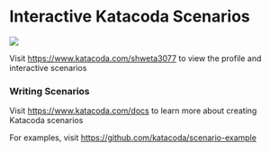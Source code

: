 # Interactive Katacoda Scenarios

[![](http://shields.katacoda.com/katacoda/shweta3077/count.svg)](https://www.katacoda.com/shweta3077 "Get your profile on Katacoda.com")

Visit https://www.katacoda.com/shweta3077 to view the profile and interactive scenarios

### Writing Scenarios
Visit https://www.katacoda.com/docs to learn more about creating Katacoda scenarios

For examples, visit https://github.com/katacoda/scenario-example
